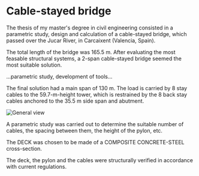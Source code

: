 # Cable-stayed bridge

The thesis of my master's degree in civil engineering consisted in a parametric study, design and calculation of a cable-stayed bridge, which passed over the Jucar River, in Carcaixent (Valencia, Spain).

The total length of the bridge was 165.5 m. After evaluating the most feasable structural systems, a 2-span cable-stayed bridge seemed the most suitable solution.

...parametric study, development of tools...

The final solution had a main span of 130 m. The load is carried by 8 stay cables to the 59.7-m-height tower, which is restrained by the 8 back stay cables anchored to the 35.5 m side span and abutment.

![General view](./00-Vista_general.png)

A parametric study was carried out to determine the suitable number of cables, the spacing between them, the height of the pylon, etc. 

The DECK was chosen to be made of a COMPOSITE CONCRETE-STEEL cross-section. 

The deck, the pylon and the cables were structurally verified in accordance with current regulations.
